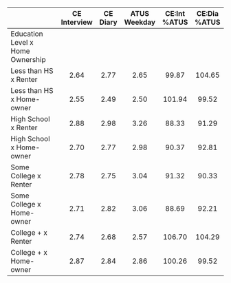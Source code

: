 
|                      | CE<br>Interview |  CE<br>Diary | ATUS<br>Weekday | CE:Int<br>%ATUS | CE:Dia<br>%ATUS |
| -------------------- | :----------: | :----------: | :----------: | :----------: | :----------: |
| Education Level x Home Ownership |              |              |              |              |              |
| Less than HS x Renter |         2.64 |         2.77 |         2.65 |        99.87 |       104.65 |
| Less than HS x Home-owner |         2.55 |         2.49 |         2.50 |       101.94 |        99.52 |
| High School x Renter |         2.88 |         2.98 |         3.26 |        88.33 |        91.29 |
| High School x Home-owner |         2.70 |         2.77 |         2.98 |        90.37 |        92.81 |
| Some College x Renter |         2.78 |         2.75 |         3.04 |        91.32 |        90.33 |
| Some College x Home-owner |         2.71 |         2.82 |         3.06 |        88.69 |        92.21 |
| College + x Renter   |         2.74 |         2.68 |         2.57 |       106.70 |       104.29 |
| College + x Home-owner |         2.87 |         2.84 |         2.86 |       100.26 |        99.52 |

